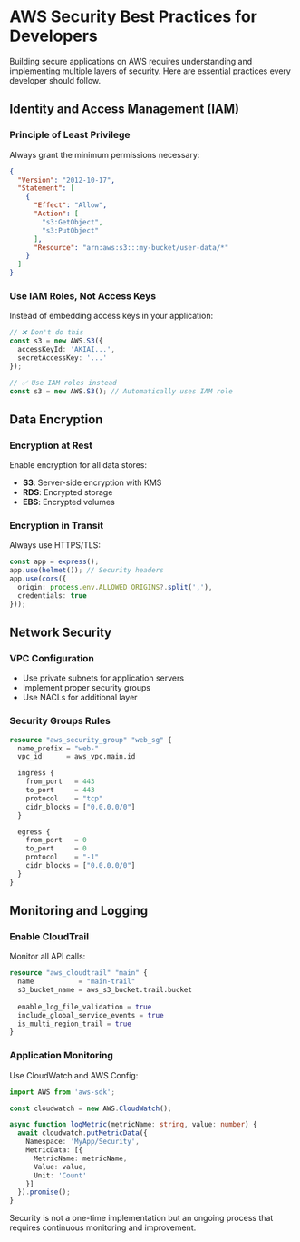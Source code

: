 # AWS Security Best Practices for Developers

Building secure applications on AWS requires understanding and implementing multiple layers of security. Here are essential practices every developer should follow.

## Identity and Access Management (IAM)

### Principle of Least Privilege

Always grant the minimum permissions necessary:

```json
{
  "Version": "2012-10-17",
  "Statement": [
    {
      "Effect": "Allow",
      "Action": [
        "s3:GetObject",
        "s3:PutObject"
      ],
      "Resource": "arn:aws:s3:::my-bucket/user-data/*"
    }
  ]
}
```

### Use IAM Roles, Not Access Keys

Instead of embedding access keys in your application:

```typescript
// ❌ Don't do this
const s3 = new AWS.S3({
  accessKeyId: 'AKIAI...',
  secretAccessKey: '...'
});

// ✅ Use IAM roles instead
const s3 = new AWS.S3(); // Automatically uses IAM role
```

## Data Encryption

### Encryption at Rest

Enable encryption for all data stores:

- **S3**: Server-side encryption with KMS
- **RDS**: Encrypted storage
- **EBS**: Encrypted volumes

### Encryption in Transit

Always use HTTPS/TLS:

```typescript
const app = express();
app.use(helmet()); // Security headers
app.use(cors({
  origin: process.env.ALLOWED_ORIGINS?.split(','),
  credentials: true
}));
```

## Network Security

### VPC Configuration

- Use private subnets for application servers
- Implement proper security groups
- Use NACLs for additional layer

### Security Groups Rules

```terraform
resource "aws_security_group" "web_sg" {
  name_prefix = "web-"
  vpc_id      = aws_vpc.main.id

  ingress {
    from_port   = 443
    to_port     = 443
    protocol    = "tcp"
    cidr_blocks = ["0.0.0.0/0"]
  }

  egress {
    from_port   = 0
    to_port     = 0
    protocol    = "-1"
    cidr_blocks = ["0.0.0.0/0"]
  }
}
```

## Monitoring and Logging

### Enable CloudTrail

Monitor all API calls:

```terraform
resource "aws_cloudtrail" "main" {
  name           = "main-trail"
  s3_bucket_name = aws_s3_bucket.trail.bucket
  
  enable_log_file_validation = true
  include_global_service_events = true
  is_multi_region_trail = true
}
```

### Application Monitoring

Use CloudWatch and AWS Config:

```typescript
import AWS from 'aws-sdk';

const cloudwatch = new AWS.CloudWatch();

async function logMetric(metricName: string, value: number) {
  await cloudwatch.putMetricData({
    Namespace: 'MyApp/Security',
    MetricData: [{
      MetricName: metricName,
      Value: value,
      Unit: 'Count'
    }]
  }).promise();
}
```

Security is not a one-time implementation but an ongoing process that requires continuous monitoring and improvement.